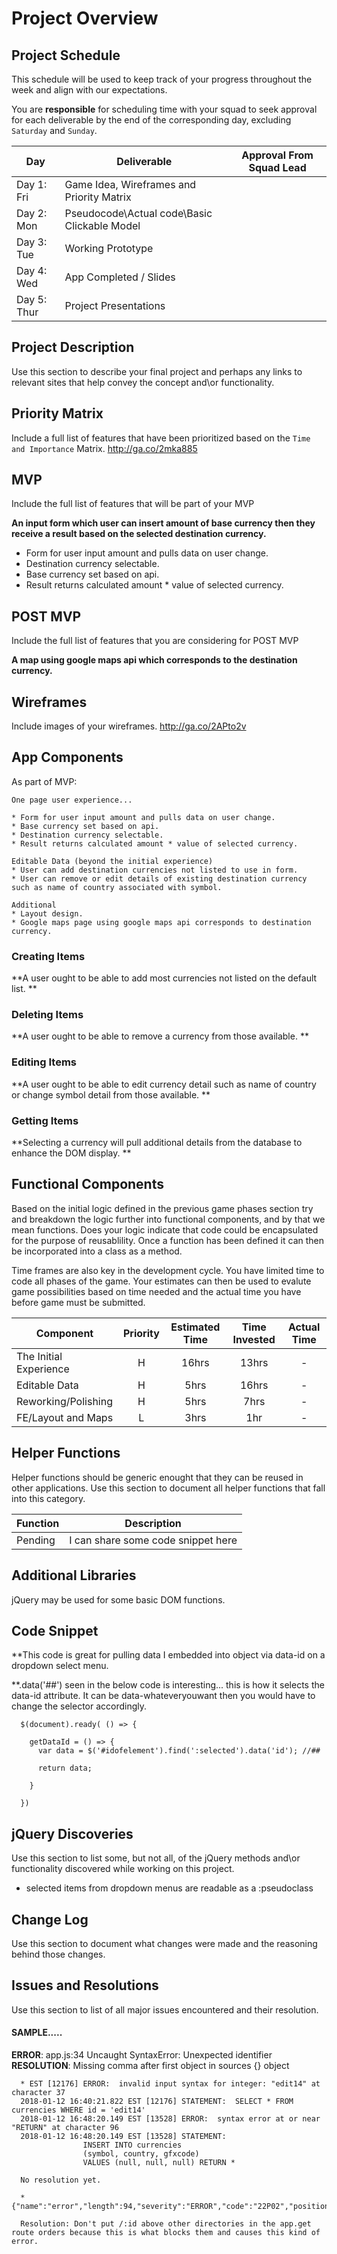 # Project Overview

## Project Schedule

This schedule will be used to keep track of your progress throughout the week and align with our expectations.  

You are **responsible** for scheduling time with your squad to seek approval for each deliverable by the end of the corresponding day, excluding `Saturday` and `Sunday`.

|  Day | Deliverable | Approval From Squad Lead
|---|---| ---|
|Day 1: Fri| Game Idea, Wireframes and Priority Matrix|
|Day 2: Mon| Pseudocode\Actual code\Basic Clickable Model|
|Day 3: Tue| Working Prototype |
|Day 4: Wed| App Completed / Slides |
|Day 5: Thur| Project Presentations |

## Project Description

Use this section to describe your final project and perhaps any links to relevant sites that help convey the concept and\or functionality.

## Priority Matrix

Include a full list of features that have been prioritized based on the `Time and Importance` Matrix.
http://ga.co/2mka885


## MVP

Include the full list of features that will be part of your MVP

  **An input form which user can insert amount of base currency then they receive a result based on the selected destination currency.**

* Form for user input amount and pulls data on user change.
* Destination currency selectable.
* Base currency set based on api.
* Result returns calculated amount * value of selected currency.


## POST MVP

Include the full list of features that you are considering for POST MVP

  **A map using google maps api which corresponds to the destination currency.**

## Wireframes

Include images of your wireframes.
http://ga.co/2APto2v

## App Components

  As part of MVP:

    One page user experience...

    * Form for user input amount and pulls data on user change.
    * Base currency set based on api.
    * Destination currency selectable.
    * Result returns calculated amount * value of selected currency.

    Editable Data (beyond the initial experience)
    * User can add destination currencies not listed to use in form.
    * User can remove or edit details of existing destination currency such as name of country associated with symbol.

    Additional  
    * Layout design.
    * Google maps page using google maps api corresponds to destination currency.

### Creating Items
  **A user ought to be able to add most currencies not listed on the default list. **

### Deleting Items
  **A user ought to be able to remove a currency from those available. **

### Editing Items
  **A user ought to be able to edit currency detail such as name of country or change symbol detail from those available. **

### Getting Items
  **Selecting a currency will pull additional details from the database to enhance the DOM display. **

## Functional Components

Based on the initial logic defined in the previous game phases section try and breakdown the logic further into functional components, and by that we mean functions.  Does your logic indicate that code could be encapsulated for the purpose of reusablility.  Once a function has been defined it can then be incorporated into a class as a method.

Time frames are also key in the development cycle.  You have limited time to code all phases of the game.  Your estimates can then be used to evalute game possibilities based on time needed and the actual time you have before game must be submitted.

| Component | Priority | Estimated Time | Time Invested | Actual Time |
| --- | :---: |  :---: | :---: | :---: |
| The Initial Experience | H | 16hrs| 13hrs | - |
| Editable Data | H | 5hrs| 16hrs | - |
| Reworking/Polishing | H | 5hrs| 7hrs | - |
| FE/Layout and Maps | L | 3hrs| 1hr | - |


## Helper Functions
Helper functions should be generic enought that they can be reused in other applications. Use this section to document all helper functions that fall into this category.

| Function | Description |
| --- | :---: |  
| Pending | I can share some code snippet here |

## Additional Libraries
 jQuery may be used for some basic DOM functions.

## Code Snippet

  **This code is great for pulling data I embedded into object via data-id on a dropdown select menu.

  **.data('##') seen in the below code is interesting... this is how it selects the data-id attribute. It can be data-whateveryouwant then you would have to change the selector accordingly.

      $(document).ready( () => {

        getDataId = () => {
          var data = $('#idofelement').find(':selected').data('id'); //##

          return data;

        }

      })

## jQuery Discoveries
 Use this section to list some, but not all, of the jQuery methods and\or functionality discovered while working on this project.

 * selected items from dropdown menus are readable as a :pseudoclass


## Change Log
 Use this section to document what changes were made and the reasoning behind those changes.  

## Issues and Resolutions
 Use this section to list of all major issues encountered and their resolution.

#### SAMPLE.....
**ERROR**: app.js:34 Uncaught SyntaxError: Unexpected identifier                                
**RESOLUTION**: Missing comma after first object in sources {} object

      * EST [12176] ERROR:  invalid input syntax for integer: "edit14" at character 37
      2018-01-12 16:40:21.822 EST [12176] STATEMENT:  SELECT * FROM currencies WHERE id = 'edit14'
      2018-01-12 16:48:20.149 EST [13528] ERROR:  syntax error at or near "RETURN" at character 96
      2018-01-12 16:48:20.149 EST [13528] STATEMENT:
                    INSERT INTO currencies
                    (symbol, country, gfxcode)
                    VALUES (null, null, null) RETURN *

      No resolution yet.

      * {"name":"error","length":94,"severity":"ERROR","code":"22P02","position":"37","file":"int8.c","line":"99","routine":"scanint8"}

      Resolution: Don't put /:id above other directories in the app.get route orders because this is what blocks them and causes this kind of error.
